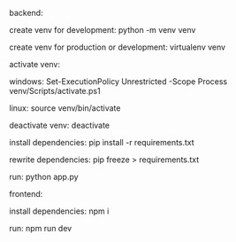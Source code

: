 backend:

create venv for development:
python -m venv venv

create venv for production or development:
virtualenv venv

activate venv:

windows:
Set-ExecutionPolicy Unrestricted -Scope Process
venv/Scripts/activate.ps1

linux:
source venv/bin/activate

deactivate venv:
deactivate

install dependencies:
pip install -r requirements.txt

rewrite dependencies:
pip freeze > requirements.txt

run:
python app.py

frontend:

install dependencies:
npm i

run:
npm run dev
